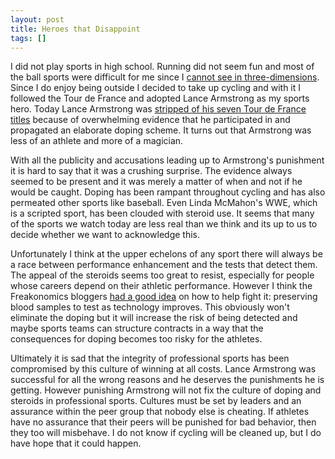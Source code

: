 ```yaml
---
layout: post
title: Heroes that Disappoint
tags: []
---
```

I did not play sports in high school. Running did not seem fun and most of the ball sports were difficult for me since I <a href="http://www.amazon.com/Fixing-My-Gaze-Scientists-Dimensions/dp/0465020739">cannot see in three-dimensions</a>. Since I do enjoy being outside I decided to take up cycling and with it I followed the Tour de France and adopted Lance Armstrong as my sports hero. Today Lance Armstrong was <a href="http://www.nytimes.com/2012/10/23/sports/cycling/armstrong-stripped-of-his-7-tour-de-france-titles.html">stripped of his seven Tour de France titles</a> because of overwhelming evidence that he participated in and propagated an elaborate doping scheme. It turns out that Armstrong was less of an athlete and more of a magician.

With all the publicity and accusations leading up to Armstrong's punishment it is hard to say that it was a crushing surprise. The evidence always seemed to be present and it was merely a matter of when and not if he would be caught. Doping has been rampant throughout cycling and has also permeated other sports like baseball. Even Linda McMahon's WWE, which is a scripted sport, has been clouded with steroid use. It seems that many of the sports we watch today are less real than we think and its up to us to decide whether we want to acknowledge this.

Unfortunately I think at the upper echelons of any sport there will always be a race between performance enhancement and the tests that detect them. The appeal of the steroids seems too great to resist, especially for people whose careers depend on their athletic performance. However I think the Freakonomics bloggers <a href="http://www.freakonomics.com/2008/01/23/how-we-would-fight-steroids-if-we-really-meant-it/">had a good idea</a> on how to help fight it: preserving blood samples to test as technology improves. This obviously won't eliminate the doping but it will increase the risk of being detected and maybe sports teams can structure contracts in a way that the consequences for doping becomes too risky for the athletes.

Ultimately it is sad that the integrity of professional sports has been compromised by this culture of winning at all costs. Lance Armstrong was successful for all the wrong reasons and he deserves the punishments he is getting. However punishing Armstrong will not fix the culture of doping and steroids in professional sports. Cultures must be set by leaders and an assurance within the peer group that nobody else is cheating. If athletes have no assurance that their peers will be punished for bad behavior, then they too will misbehave. I do not know if cycling will be cleaned up, but I do have hope that it could happen.
